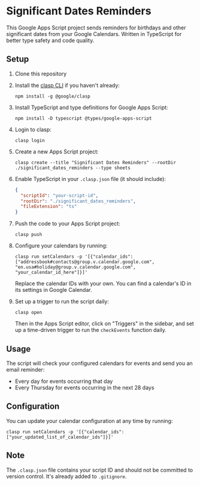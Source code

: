 # Significant Dates Reminders

This Google Apps Script project sends reminders for birthdays and other significant dates from your Google Calendars. Written in TypeScript for better type safety and code quality.

## Setup

1. Clone this repository
2. Install the [clasp CLI](https://github.com/google/clasp) if you haven't already:
   ```
   npm install -g @google/clasp
   ```
3. Install TypeScript and type definitions for Google Apps Script:
   ```
   npm install -D typescript @types/google-apps-script
   ```
4. Login to clasp:
   ```
   clasp login
   ```
5. Create a new Apps Script project:
   ```
   clasp create --title "Significant Dates Reminders" --rootDir ./significant_dates_reminders --type sheets
   ```
6. Enable TypeScript in your `.clasp.json` file (it should include):
   ```json
   {
     "scriptId": "your-script-id",
     "rootDir": "./significant_dates_reminders",
     "fileExtension": "ts"
   }
   ```
7. Push the code to your Apps Script project:
   ```
   clasp push
   ```
6. Configure your calendars by running:
   ```
   clasp run setCalendars -p '[{"calendar_ids": ["addressbook#contacts@group.v.calendar.google.com", "en.usa#holiday@group.v.calendar.google.com", "your_calendar_id_here"]}]'
   ```
   Replace the calendar IDs with your own. You can find a calendar's ID in its settings in Google Calendar.

7. Set up a trigger to run the script daily:
   ```
   clasp open
   ```
   Then in the Apps Script editor, click on "Triggers" in the sidebar, and set up a time-driven trigger to run the `checkEvents` function daily.

## Usage

The script will check your configured calendars for events and send you an email reminder:
- Every day for events occurring that day
- Every Thursday for events occurring in the next 28 days

## Configuration

You can update your calendar configuration at any time by running:
```
clasp run setCalendars -p '[{"calendar_ids": ["your_updated_list_of_calendar_ids"]}]'
```

## Note

The `.clasp.json` file contains your script ID and should not be committed to version control. It's already added to `.gitignore`.
